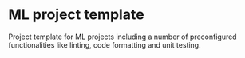 # ML project template

Project template for ML projects including a number of preconfigured functionalities like linting, code formatting and unit testing.
